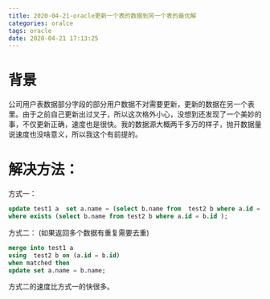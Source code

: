 ```yaml
---
title: 2020-04-21-oracle更新一个表的数据到另一个表的最优解
categories: oralce
tags: oracle
date: 2020-04-21 17:13:25
---
```


# 背景

公司用户表数据部分字段的部分用户数据不对需要更新，更新的数据在另一个表里。由于之前自己更新出过叉子，所以这次格外小心，没想到还发现了一个美妙的事，不仅更新正确，速度也是很快。我的数据源大概两千多万的样子，抛开数据量说速度也没啥意义，所以我这个有前提的。

# 解决方法：

方式一： 

```sql
update test1 a  set a.name = (select b.name from  test2 b where a.id = b.id )
where exists (select b.name from test2 b where a.id = b.id );
```

方式二： (如果返回多个数据有重复需要去重)

```sql
merge into test1 a
using  test2 b on (a.id = b.id)
when matched then 
update set a.name = b.name;
```

方式二的速度比方式一的快很多。
